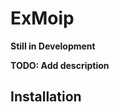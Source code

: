 # ExMoip

**Still in Development**

**TODO: Add description**

## Installation
<!---
If [available in Hex](https://hex.pm/docs/publish), the package can be installed
by adding `ex_moip` to your list of dependencies in `mix.exs`:

```elixir
def deps do
  [
    {:ex_moip, "~> 0.1.0"}
  ]
end
```

Documentation can be generated with [ExDoc](https://github.com/elixir-lang/ex_doc)
and published on [HexDocs](https://hexdocs.pm). Once published, the docs can
be found at [https://hexdocs.pm/ex_moip](https://hexdocs.pm/ex_moip).
-->